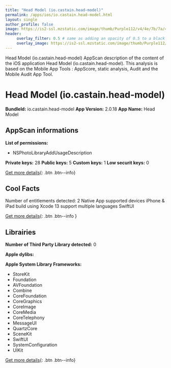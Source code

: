 ```yaml
---
title: "Head Model (io.castain.head-model)"
permalink: /apps/ios/io.castain.head-model.html
layout: single
author_profile: false
image: https://is2-ssl.mzstatic.com/image/thumb/Purple112/v4/4e/7b/7a/4e7b7aae-a5d9-7420-1e72-764591827c7f/AppIcon-0-1x_U007emarketing-0-10-0-sRGB-85-220.png/512x512bb.jpg
header: 
     overlay_filter: 0.5 # same as adding an opacity of 0.5 to a black background
     overlay_image: https://is2-ssl.mzstatic.com/image/thumb/Purple112/v4/4e/7b/7a/4e7b7aae-a5d9-7420-1e72-764591827c7f/AppIcon-0-1x_U007emarketing-0-10-0-sRGB-85-220.png/512x512bb.jpg
---
```

Head Model (io.castain.head-model) AppScan description of the content of the iOS application Head Model (io.castain.head-model). This analysis is based on the Mobile App Tools : AppScore, static analysis, Audit and the Mobile Audit App Tool.

# Head Model (io.castain.head-model)

**BundleId:** io.castain.head-model
**App Version:** 2.0.18
**App Name:** Head Model


## AppScan informations 

**List of permissions:** 
- NSPhotoLibraryAddUsageDescription
  
  
**Private keys:** 28
**Public keys:** 5
**Custom keys:** 1
**Low securit keys:** 0
  
[Get more details](/pricing.html){: .btn .btn--info}

## Cool Facts

Number of entitlements detected: 2
Native App
supported devices iPhone & iPad
build using Xcode 13
support multiple languages
SwiftUI
  
[Get more details](/pricing.html){: .btn .btn--info }

## Librairies 
**Number of Third Party Library detected:** 0


**Apple dylibs:**


**Apple System Library Frameworks:**
- StoreKit
- Foundation
- AVFoundation
- Combine
- CoreFoundation
- CoreGraphics
- CoreImage
- CoreMedia
- CoreTelephony
- MessageUI
- QuartzCore
- SceneKit
- SwiftUI
- SystemConfiguration
- UIKit


  
[Get more details](/pricing.html){: .btn .btn--info}

